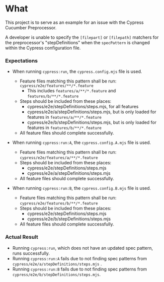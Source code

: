 # What

This project is to serve as an example for an issue with the Cypress Cucumber Preprocessor.

A developer is unable to specify the `[filepart]` or `[filepath]` matchers for the preprocessor's "stepDefinitions" when
the `specPattern` is changed within the Cypress configuration file.



### Expectations

* When running `cypress:run`, the `cypress.config.mjs` file is used.
    * Feature files matching this pattern shall be run: `cypress/e2e/features/**/*.feature`
      * This includes `features/a/**/*.feature` and `features/b/**/*.feature`
    * Steps should be included from these places:
        * cypress/e2e/stepDefinitions/steps.mjs, for all features
        * cypress/e2e/a/stepDefinitions/steps.mjs, but is only loaded for features in `features/a/**/*.feature`
        * cypress/e2e/b/stepDefinitions/steps.mjs, but is only loaded for features in `features/b/**/*.feature`
    * All feature files should complete successfully.

* When running `cypress:run:A`, the `cypress.config.A.mjs` file is used.
  * Feature files matching this pattern shall be run: `cypress/e2e/features/a/**/*.feature`
  * Steps should be included from these places:
    * cypress/e2e/stepDefinitions/steps.mjs
    * cypress/e2e/a/stepDefinitions/steps.mjs
  * All feature files should complete successfully.


* When running `cypress:run:B`, the `cypress.config.B.mjs` file is used.
    * Feature files matching this pattern shall be run: `cypress/e2e/features/b/**/*.feature`
    * Steps should be included from these places:
        * cypress/e2e/stepDefinitions/steps.mjs
        * cypress/e2e/b/stepDefinitions/steps.mjs
    * All feature files should complete successfully.

### Actual Result

* Running `cypress:run`, which does not have an updated spec pattern, runs successfully.
* Running `cypress:run:A` fails due to not finding spec patterns from `cypress/e2e/a/stepDefinitions/steps.mjs` .
* Running `cypress:run:B` fails due to not finding spec patterns from `cypress/e2e/b/stepDefinitions/steps.mjs`.
